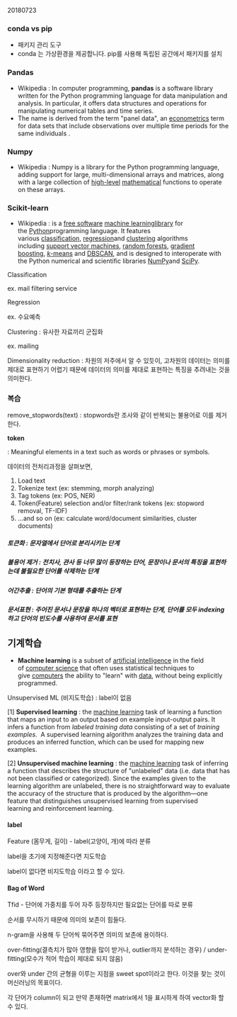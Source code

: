 20180723



### conda vs pip

- 패키지 관리 도구
- conda 는 가상환경을 제공합니다. pip를 사용해 독립된 공간에서 패키지를 설치



### Pandas

- Wikipedia : In computer programming, **pandas** is a software library written for the Python programming language for data manipulation and analysis. In particular, it offers data structures and operations for manipulating numerical tables and time series. 
- The name is derived from the term "panel data", an [econometrics](https://en.wikipedia.org/wiki/Econometrics) term for data sets that include observations over multiple time periods for the same individuals .



### Numpy

- Wikipedia : Numpy is a library for the Python programming language, adding support for large, multi-dimensional arrays and matrices, along with a large collection of [high-level](https://en.wikipedia.org/wiki/High-level_programming_language) [mathematical](https://en.wikipedia.org/wiki/Mathematics) functions to operate on these arrays. 

  

### Scikit-learn

- Wikipedia : is a [free software](https://en.wikipedia.org/wiki/Free_software) [machine learning](https://en.wikipedia.org/wiki/Machine_learning)[library](https://en.wikipedia.org/wiki/Library_(computing)) for the [Python](https://en.wikipedia.org/wiki/Python_(programming_language))programming language. It features various [classification](https://en.wikipedia.org/wiki/Statistical_classification), [regression](https://en.wikipedia.org/wiki/Regression_analysis)and [clustering](https://en.wikipedia.org/wiki/Cluster_analysis) algorithms including [support vector machines](https://en.wikipedia.org/wiki/Support_vector_machine), [random forests](https://en.wikipedia.org/wiki/Random_forests), [gradient boosting](https://en.wikipedia.org/wiki/Gradient_boosting), [*k*-means](https://en.wikipedia.org/wiki/K-means_clustering) and [DBSCAN](https://en.wikipedia.org/wiki/DBSCAN), and is designed to interoperate with the Python numerical and scientific libraries [NumPy](https://en.wikipedia.org/wiki/NumPy)and [SciPy](https://en.wikipedia.org/wiki/SciPy). 



Classification 

ex. mail filtering service



Regression

ex. 수요예측



Clustering : 유사한 자료끼리 군집화

ex. mailing



Dimensionality reduction : 차원의 저주에서 알 수 있듯이, 고차원의 데이터는 의미를 제대로 표현하기 어렵기 때문에 데이터의 의미를 제대로 표현하는 특징을 추려내는 것을 의미한다.





### 복습

remove_stopwords(text) : stopwords란 조사와 같이 반복되는 불용어로 이를 제거한다. 



**token**

: Meaningful elements in a text such as words or phrases or symbols.

데이터의 전처리과정을 살펴보면,

1. Load text
2. Tokenize text (ex: stemming, morph analyzing)
3. Tag tokens (ex: POS, NER)
4. Token(Feature) selection and/or filter/rank tokens (ex: stopword removal, TF-IDF)
5. ...and so on (ex: calculate word/document similarities, cluster documents)



##### 토큰화 : 문자열에서 단어로 분리시키는 단계

##### 불용어 제거 : 전치사, 관사 등 너무 많이 등장하는 단어, 문장이나 문서의 특징을 표현하는데 불필요한 단어를 삭제하는 단계

##### 어간추출 : 단어의 기본 형태를 추출하는 단계

##### 문서표현 : 주어진 문서나 문장을 하나의 벡터로 표현하는 단계, 단어를 모두 indexing 하고 단어의 빈도수를 사용하여 문서를 표현





## 기계학습

- **Machine learning** is a subset of [artificial intelligence](https://en.wikipedia.org/wiki/Artificial_intelligence) in the field of [computer science](https://en.wikipedia.org/wiki/Computer_science) that often uses statistical techniques to give [computers](https://en.wikipedia.org/wiki/Computer) the ability to "learn" with [data](https://en.wikipedia.org/wiki/Data), without being explicitly programmed. 



Unsupervised ML (비지도학습)  : label이 없음

[1] **Supervised learning** : the [machine learning](https://en.wikipedia.org/wiki/Machine_learning) task of learning a function that maps an input to an output based on example input-output pairs. It infers a function from *labeled training data* consisting of a set of *training examples*.  A supervised learning algorithm analyzes the training data and produces an inferred function, which can be used for mapping new examples. 

[2] **Unsupervised machine learning** : the [machine learning](https://en.wikipedia.org/wiki/Machine_learning) task of inferring a function that describes the structure of "unlabeled" data (i.e. data that has not been classified or categorized). Since the examples given to the learning algorithm are unlabeled, there is no straightforward way to evaluate the accuracy of the structure that is produced by the algorithm—one feature that distinguishes unsupervised learning from supervised learning and reinforcement learning. 



#### label

Feature (몸무게, 길이) - label(고양이, 개)에 따라 분류

label을 초기에 지정해준다면 지도학습

label이 없다면 비지도학습 이라고 할 수 있다.



#### Bag of Word

Tfid - 단어에 가중치를 두어 자주 등장하지만 필요없는 단어를 따로 분류

순서를 무시하기 때문에 의미의 보존이 힘들다.

n-gram을 사용해 두 단어씩 묶어주면 의미의 보존에 용이하다.





over-fitting(결측치가 많아 영향을 많이 받거나, outlier까지 분석하는 경우) / under-fitting(모수가 적어 학습이 제대로 되지 않음)

over와 under 간의 균형을 이루는 지점을 sweet spot이라고 한다. 이것을 찾는 것이 머신러닝의 목표이다.



각 단어가 column이 되고 만약 존재하면 matrix에서 1을 표시하게 하여 vector화 할 수 있다. 

